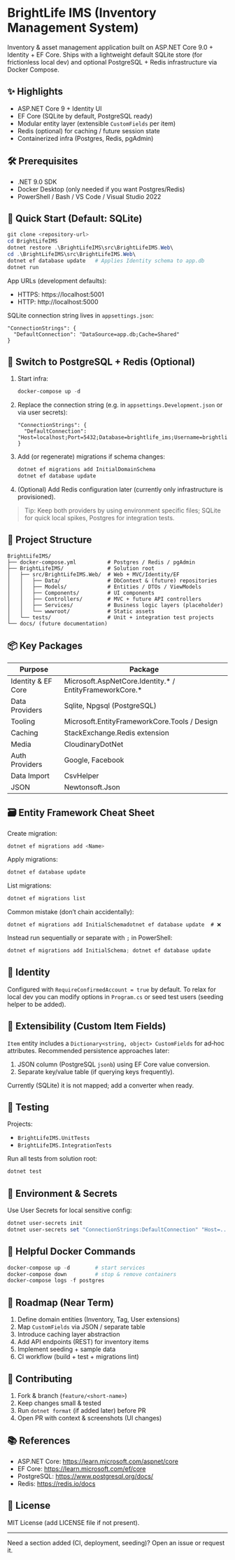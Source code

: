 # BrightLife IMS (Inventory Management System)

Inventory & asset management application built on ASP.NET Core 9.0 + Identity + EF Core. Ships with a lightweight default SQLite store (for frictionless local dev) and optional PostgreSQL + Redis infrastructure via Docker Compose.

## ✨ Highlights
* ASP.NET Core 9 + Identity UI
* EF Core (SQLite by default, PostgreSQL ready)
* Modular entity layer (extensible `CustomFields` per item)
* Redis (optional) for caching / future session state
* Containerized infra (Postgres, Redis, pgAdmin)

## 🛠 Prerequisites
* .NET 9.0 SDK
* Docker Desktop (only needed if you want Postgres/Redis)
* PowerShell / Bash / VS Code / Visual Studio 2022

## 🚀 Quick Start (Default: SQLite)
```powershell
git clone <repository-url>
cd BrightLifeIMS
dotnet restore .\BrightLifeIMS\src\BrightLifeIMS.Web\
cd .\BrightLifeIMS\src\BrightLifeIMS.Web\
dotnet ef database update   # Applies Identity schema to app.db
dotnet run
```
App URLs (development defaults):
* HTTPS: https://localhost:5001
* HTTP:  http://localhost:5000

SQLite connection string lives in `appsettings.json`:
```jsonc
"ConnectionStrings": {
  "DefaultConnection": "DataSource=app.db;Cache=Shared"
}
```

## 🐘 Switch to PostgreSQL + Redis (Optional)
1. Start infra:
   ```powershell
   docker-compose up -d
   ```
2. Replace the connection string (e.g. in `appsettings.Development.json` or via user secrets):
   ```jsonc
   "ConnectionStrings": {
     "DefaultConnection": "Host=localhost;Port=5432;Database=brightlife_ims;Username=brightlife_user;Password=brightlife_password"
   }
   ```
3. Add (or regenerate) migrations if schema changes:
   ```powershell
   dotnet ef migrations add InitialDomainSchema
   dotnet ef database update
   ```
4. (Optional) Add Redis configuration later (currently only infrastructure is provisioned).

> Tip: Keep both providers by using environment specific files; SQLite for quick local spikes, Postgres for integration tests.

## 🧱 Project Structure
```
BrightLifeIMS/
├── docker-compose.yml          # Postgres / Redis / pgAdmin
├── BrightLifeIMS/              # Solution root
│   ├── src/BrightLifeIMS.Web/  # Web + MVC/Identity/EF
│   │   ├── Data/               # DbContext & (future) repositories
│   │   ├── Models/             # Entities / DTOs / ViewModels
│   │   ├── Components/         # UI components
│   │   ├── Controllers/        # MVC + future API controllers
│   │   ├── Services/           # Business logic layers (placeholder)
│   │   └── wwwroot/            # Static assets
│   └── tests/                  # Unit + integration test projects
└── docs/ (future documentation)
```

## 📦 Key Packages
| Purpose | Package |
|---------|---------|
| Identity & EF Core | Microsoft.AspNetCore.Identity.* / EntityFrameworkCore.* |
| Data Providers | Sqlite, Npgsql (PostgreSQL) |
| Tooling | Microsoft.EntityFrameworkCore.Tools / Design |
| Caching | StackExchange.Redis extension |
| Media | CloudinaryDotNet |
| Auth Providers | Google, Facebook |
| Data Import | CsvHelper |
| JSON | Newtonsoft.Json |

## 🗃 Entity Framework Cheat Sheet
Create migration:
```powershell
dotnet ef migrations add <Name>
```
Apply migrations:
```powershell
dotnet ef database update
```
List migrations:
```powershell
dotnet ef migrations list
```

Common mistake (don’t chain accidentally):
```
dotnet ef migrations add InitialSchemadotnet ef database update  # ❌
```
Instead run sequentially or separate with `;` in PowerShell:
```powershell
dotnet ef migrations add InitialSchema; dotnet ef database update
```

## 🔐 Identity
Configured with `RequireConfirmedAccount = true` by default. To relax for local dev you can modify options in `Program.cs` or seed test users (seeding helper to be added).

## 🧩 Extensibility (Custom Item Fields)
`Item` entity includes a `Dictionary<string, object> CustomFields` for ad‑hoc attributes. Recommended persistence approaches later:
1. JSON column (PostgreSQL `jsonb`) using EF Core value conversion.
2. Separate key/value table (if querying keys frequently).

Currently (SQLite) it is not mapped; add a converter when ready.

## 🧪 Testing
Projects:
* `BrightLifeIMS.UnitTests`
* `BrightLifeIMS.IntegrationTests`

Run all tests from solution root:
```powershell
dotnet test
```

## 🌱 Environment & Secrets
Use User Secrets for local sensitive config:
```powershell
dotnet user-secrets init
dotnet user-secrets set "ConnectionStrings:DefaultConnection" "Host=..."
```

## 🐳 Helpful Docker Commands
```powershell
docker-compose up -d        # start services
docker-compose down         # stop & remove containers
docker-compose logs -f postgres
```

## 🔄 Roadmap (Near Term)
1. Define domain entities (Inventory, Tag, User extensions)
2. Map `CustomFields` via JSON / separate table
3. Introduce caching layer abstraction
4. Add API endpoints (REST) for inventory items
5. Implement seeding + sample data
6. CI workflow (build + test + migrations lint)

## 🤝 Contributing
1. Fork & branch (`feature/<short-name>`)
2. Keep changes small & tested
3. Run `dotnet format` (if added later) before PR
4. Open PR with context & screenshots (UI changes)

## 📚 References
* ASP.NET Core: https://learn.microsoft.com/aspnet/core
* EF Core: https://learn.microsoft.com/ef/core
* PostgreSQL: https://www.postgresql.org/docs/
* Redis: https://redis.io/docs

## 📄 License
MIT License (add LICENSE file if not present).

---
Need a section added (CI, deployment, seeding)? Open an issue or request it.

